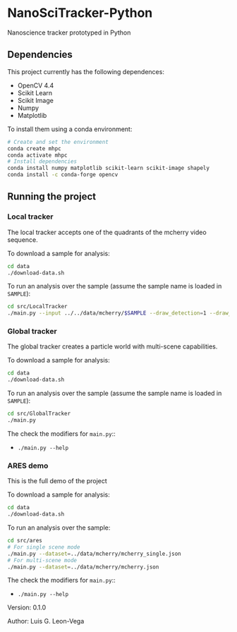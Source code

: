 # NanoSciTracker-Python

Nanoscience tracker prototyped in Python

## Dependencies

This project currently has the following dependences:

* OpenCV 4.4
* Scikit Learn
* Scikit Image
* Numpy
* Matplotlib

To install them using a conda environment:

```bash
# Create and set the environment
conda create mhpc
conda activate mhpc
# Install dependencies
conda install numpy matplotlib scikit-learn scikit-image shapely
conda install -c conda-forge opencv
```

## Running the project

### Local tracker

The local tracker accepts one of the quadrants of the mcherry video sequence.

To download a sample for analysis:

```bash
cd data
./download-data.sh
```

To run an analysis over the sample (assume the sample name is loaded in 
`SAMPLE`):

```bash
cd src/LocalTracker
./main.py --input ../../data/mcherry/$SAMPLE --draw_detection=1 --draw_tracking=1
```

### Global tracker

The global tracker creates a particle world with multi-scene capabilities.

To download a sample for analysis:

```bash
cd data
./download-data.sh
```

To run an analysis over the sample (assume the sample name is loaded in 
`SAMPLE`):

```bash
cd src/GlobalTracker
./main.py
```

The check the modifiers for `main.py`::

* `./main.py --help`

### ARES demo

This is the full demo of the project

To download a sample for analysis:

```bash
cd data
./download-data.sh
```

To run an analysis over the sample:

```bash
cd src/ares
# For single scene mode
./main.py --dataset=../data/mcherry/mcherry_single.json
# For multi-scene mode
./main.py --dataset=../data/mcherry/mcherry.json
```

The check the modifiers for `main.py`::

* `./main.py --help`

Version: 0.1.0

Author: Luis G. Leon-Vega
